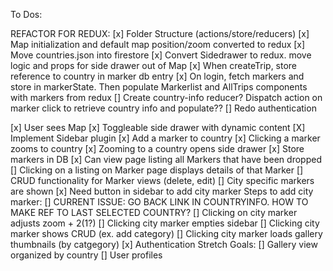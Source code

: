 To Dos:

REFACTOR FOR REDUX:
[x] Folder Structure (actions/store/reducers)
[x] Map initialization and default map position/zoom converted to redux
[x] Move countries.json into firestore
[x] Convert Sidedrawer to redux. move logic and props for side drawer out of Map
[x] When createTrip, store reference to country in marker db entry
[x]  On login, fetch markers and store in markerState. Then populate Markerlist and AllTrips components with markers from redux
[]  Create country-info reducer? Dispatch action on marker click to retrieve country info and populate??
[] Redo authentication

[x] User sees Map
[x] Toggleable side drawer with dynamic content
[X] Implement Sidebar plugin
[x] Add a marker to country
[x] Clicking a marker zooms to country
[x] Zooming to a country opens side drawer
[x] Store markers in DB
[x] Can view page listing all Markers that have been dropped
[] Clicking on a listing on Marker page displays details of that Marker
[] CRUD functionality for Marker views (delete, edit)
[] City specific markers are shown
[x] Need button in sidebar to add city marker
Steps to add city marker:
[] CURRENT ISSUE: GO BACK LINK IN COUNTRYINFO. HOW TO MAKE REF TO LAST SELECTED COUNTRY?
[] Clicking on city marker adjusts zoom + 2(1?)
[] Clicking city marker empties sidebar
[] Clicking city marker shows CRUD (ex. add category)
[] Clicking city marker loads gallery thumbnails (by catgegory)
[x] Authentication
Stretch Goals:
[] Gallery view organized by country
[] User profiles
